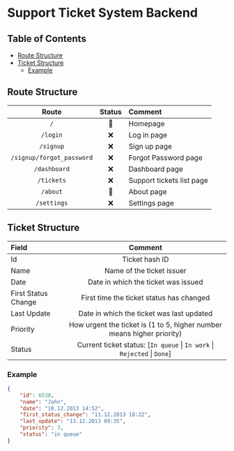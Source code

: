 # Support Ticket System Backend <!-- omit in toc -->

## Table of Contents <!-- omit in toc -->

- [Route Structure](#route-structure)
- [Ticket Structure](#ticket-structure)
  - [Example](#example)

## Route Structure

| Route                     | Status | Comment                   |
| :-----------------------: | :----: | :------------------------ |
| `/`                       | 🚧     | Homepage                  |
| `/login`                  | ❌     | Log in page               |
| `/signup`                 | ❌     | Sign up page              |
| `/signup/forgot_password` | ❌     | Forgot Password page      |
| `/dashboard`              | ❌     | Dashboard page            |
| `/tickets`                | ❌     | Support tickets list page |
| `/about`                  | 🚧     | About page                |
| `/settings`               | ❌     | Settings page             |

## Ticket Structure

| Field               | Comment                                                                  |
| :------------------ | :----------------------------------------------------------------------: |
| Id                  | Ticket hash ID                                                           |
| Name                | Name of the ticket issuer                                                |
| Date                | Date in which the ticket was issued                                      |
| First Status Change | First time the ticket status has changed                                 |
| Last Update         | Date in which the ticket was last updated                                |
| Priority            | How urgent the ticket is (1 to 5, higher number means higher priority)   |
| Status              | Current ticket status: [`In queue` \| `In work` \| `Rejected` \| `Done`] |

### Example

```json
{
    "id": 6538,
    "name": "John",
    "date": "10.12.2013 14:52",
    "first_status_change": "11.12.2013 18:22",
    "last_update": "13.12.2013 09:35",
    "priority": 3,
    "status": "in queue"
}
```